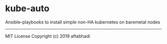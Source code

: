 # kube-auto
Ansible-playbooks to install simple non-HA kubernetes on baremetal nodes

---

MIT License
Copyright (c) 2019 aftabhadi
